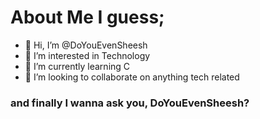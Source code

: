 # About Me I guess;
- 👋 Hi, I’m @DoYouEvenSheesh
- 👀 I’m interested in Technology
- 🌱 I’m currently learning C
- 💞️ I’m looking to collaborate on anything tech related 
### and finally I wanna ask you, DoYouEvenSheesh?
